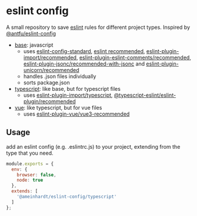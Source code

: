 # eslint config

A small repository to save [eslint](https://eslint.org/) rules for different project types. Inspired by [@antfu/eslint-config](https://github.com/antfu/eslint-config)
* [base](./base.js): javascript
  * uses [eslint-config-standard](https://github.com/standard/eslint-config-standard), [eslint recommended](https://github.com/eslint/eslint/blob/main/conf/eslint-recommended.js), [eslint-plugin-import/recommended](https://github.com/import-js/eslint-plugin-import), [eslint-plugin-eslint-comments/recommended](https://github.com/mysticatea/eslint-plugin-eslint-comments), [eslint-plugin-jsonc/recommended-with-jsonc](https://github.com/ota-meshi/eslint-plugin-jsonc) and [eslint-plugin-unicorn/recommended](https://github.com/sindresorhus/eslint-plugin-unicorn)
  * handles .json files individually
  * sorts package.json
* [typescript](./typescript.js): like base, but for typescript files
  * uses [eslint-plugin-import/typescript](https://github.com/import-js/eslint-plugin-import), [@typescript-eslint/eslint-plugin/recommended](https://github.com/typescript-eslint/typescript-eslint/tree/main/packages/eslint-plugin)
* [vue](./vue.js): like typescript, but for vue files
  * uses [eslint-plugin-vue/vue3-recommended](https://github.com/vuejs/eslint-plugin-vue)

## Usage
add an eslint config (e.g. .eslintrc.js) to your project, extending from the type that you need.
```javascript
module.exports = {
  env: {
    browser: false,
    node: true
  },
  extends: [
    '@ameinhardt/eslint-config/typescript'
  ]
};
```
